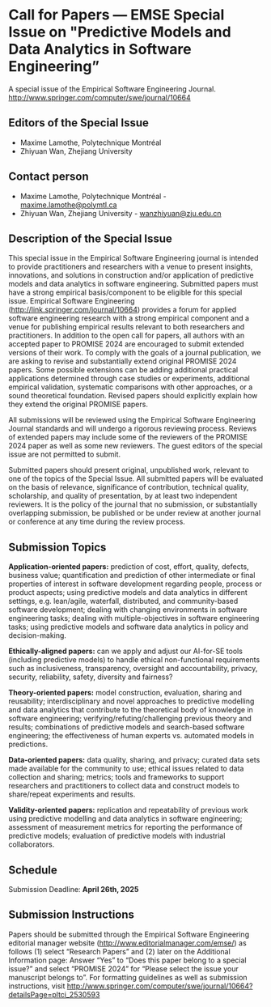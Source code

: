 # Call for Papers ― EMSE Special Issue on "Predictive Models and Data Analytics in Software Engineering”

A special issue of the Empirical Software Engineering Journal. 
http://www.springer.com/computer/swe/journal/10664


## Editors of the Special Issue
* Maxime Lamothe, Polytechnique Montréal
* Zhiyuan Wan, Zhejiang University


## Contact person
* Maxime Lamothe, Polytechnique Montréal - maxime.lamothe@polymtl.ca
* Zhiyuan Wan, Zhejiang University - wanzhiyuan@zju.edu.cn 


## Description of the Special Issue

This special issue in the Empirical Software Engineering journal is intended to provide practitioners and researchers with a venue to present insights, innovations, and solutions in construction and/or application of predictive models and data analytics in software engineering. Submitted papers must have a strong empirical basis/component to be eligible for this special issue. Empirical Software Engineering (http://link.springer.com/journal/10664) provides a forum for applied software engineering research with a strong empirical component and a venue for publishing empirical results relevant to both researchers and practitioners. In addition to the open call for papers, all authors with an accepted paper to PROMISE 2024 are encouraged to submit extended versions of their work. To comply with the goals of a journal publication, we are asking to revise and substantially extend original PROMISE 2024 papers. Some possible extensions can be adding additional practical applications determined through case studies or experiments, additional empirical validation, systematic comparisons with other approaches, or a sound theoretical foundation. Revised papers should explicitly explain how they extend the original PROMISE papers.

All submissions will be reviewed using the Empirical Software Engineering Journal standards and will undergo a rigorous reviewing process. Reviews of extended papers may include some of the reviewers of the PROMISE 2024 paper as well as some new reviewers. The guest editors of the special issue are not permitted to submit.

Submitted papers should present original, unpublished work, relevant to one of the topics of the Special Issue.  All submitted papers will be evaluated on the basis of relevance, significance of contribution, technical quality, scholarship, and quality of presentation, by at least two independent reviewers. It is the policy of the journal that no submission, or substantially overlapping submission, be published or be under review at another journal or conference at any time during the review process.


## Submission Topics
**Application-oriented papers:** prediction of cost, effort, quality, defects, business value; quantification and prediction of other intermediate or final properties of interest in software development regarding people, process or product aspects; using predictive models and data analytics in different settings, e.g. lean/agile, waterfall, distributed, and community-based software development; dealing with changing environments in software engineering tasks; dealing with multiple-objectives in software engineering tasks; using predictive models and software data analytics in policy and decision-making.

**Ethically-aligned papers:** can we apply and adjust our AI-for-SE tools (including predictive models) to handle ethical non-functional requirements such as inclusiveness, transparency, oversight and accountability, privacy, security, reliability, safety, diversity and fairness?

**Theory-oriented papers:** model construction, evaluation, sharing and reusability; interdisciplinary and novel approaches to predictive modelling and data analytics that contribute to the theoretical body of knowledge in software engineering; verifying/refuting/challenging previous theory and results; combinations of predictive models and search-based software engineering; the effectiveness of human experts vs. automated models in predictions.

**Data-oriented papers:** data quality, sharing, and privacy; curated data sets made available for the community to use; ethical issues related to data collection and sharing; metrics; tools and frameworks to support researchers and practitioners to collect data and construct models to share/repeat experiments and results.

**Validity-oriented papers:** replication and repeatability of previous work using predictive modelling and data analytics in software engineering; assessment of measurement metrics for reporting the performance of predictive models; evaluation of predictive models with industrial collaborators.


## Schedule
Submission Deadline: **April 26th, 2025**


## Submission Instructions
Papers should be submitted through the Empirical Software Engineering editorial manager website (http://www.editorialmanager.com/emse/) as follows (1) select “Research Papers” and (2) later on the Additional Information page:
Answer “Yes” to “Does this paper belong to a special issue?” and select “PROMISE 2024” for “Please select the issue your manuscript belongs to”.
For formatting guidelines as well as submission instructions, visit http://www.springer.com/computer/swe/journal/10664?detailsPage=pltci_2530593
